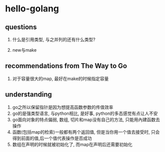 # hello-golang


## questions
1. 什么是引用类型, 与之并列的还有什么类型?

2. new与make


## recommendations from The Way to Go
1. 对于容量很大的map, 最好在make的时候指定容量



## understanding
1. go之所以保留指针是因为想提高函数参数的传值效率
2. go的是强类型语言, 与python相比, 是好事, python的多态感觉有点让人不安
3. go面向对象的特点偏弱, 数组, 切片和map没有自己的方法, 只能用內建函数去操作
4. 函数(包括map的检索)一般都有两个返回值, 但是当你用一个值去接受时, 只会得到前面的值,后一个值代表操作是否成功
5. 数组在声明的时候就被初始化了, 而map在声明后还需要初始化